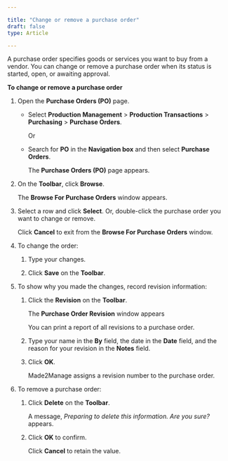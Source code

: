 ```yaml
---

title: "Change or remove a purchase order"
draft: false
type: Article

---
```


A purchase order specifies goods or services you want to buy from a vendor. You can change or remove a purchase order when its status is started, open, or awaiting approval.

**To change or remove a purchase order**

1. Open the **Purchase Orders (PO)** page.

    - Select **Production Management** > **Production Transactions** > **Purchasing** > **Purchase Orders**.

        Or

    - Search for **PO** in the **Navigation box** and then select **Purchase Orders**.

       The **Purchase Orders (PO)** page appears.

2. On the **Toolbar**, click **Browse**.

    The **Browse For Purchase Orders** window appears.

3. Select a row and click **Select**. Or, double-click the purchase order you want to change or remove.

    Click **Cancel** to exit from the **Browse For Purchase Orders** window.

4. To change the order:

    1. Type your changes.

    2. Click **Save** on the **Toolbar**.

5. To show why you made the changes, record revision information:

    1. Click the **Revision** on the **Toolbar**.

        The **Purchase Order Revision** window appears

        You can print a report of all revisions to a purchase order.

    2. Type your name in the **By** field, the date in the **Date** field, and the reason for your revision in the **Notes** field.

    3. Click **OK**.

        Made2Manage assigns a revision number to the purchase order.

6. To remove a purchase order:

    1. Click **Delete** on the **Toolbar**.

        A message, *Preparing to delete this information. Are you sure?* appears.

    2. Click **OK** to confirm.

        Click **Cancel** to retain the value.

​